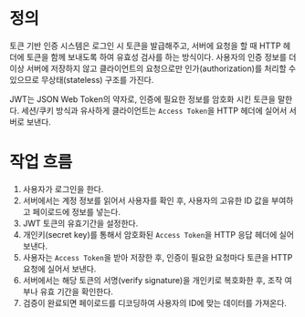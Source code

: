 # 정의
토큰 기반 인증 시스템은 로그인 시 토큰을 발급해주고, 서버에 요청을 할 때 HTTP 헤더에 토큰을 함께 보내도록 하여 유효성 검사를 하는 방식이다. 사용자의 인증 정보를 더 이상 서버에 저장하지 않고 클라이언트의 요청으로만 인가(authorization)를 처리할 수 있으므로 무상태(stateless) 구조를 가진다.

JWT는 JSON Web Token의 약자로, 인증에 필요한 정보를 암호화 시킨 토큰을 말한다. 세션/쿠키 방식과 유사하게 클라이언트는 `Access Token`을 HTTP 헤더에 실어서 서버로 보낸다.

# 작업 흐름
1. 사용자가 로그인을 한다.
2. 서버에서는 계정 정보를 읽어서 사용자를 확인 후, 사용자의 고유한 ID 값을 부여하고 페이로드에 정보를 넣는다.
3. JWT 토큰의 유효기간을 설정한다.
4. 개인키(secret key)를 통해서 암호화된 `Access Token`을 HTTP 응답 헤더에 실어 보낸다.
5. 사용자는 `Access Token`을 받아 저장한 후, 인증이 필요한 요청마다 토큰을 HTTP 요청에 실어서 보낸다.
6. 서버에서는 해당 토큰의 서명(verify signature)을 개인키로 복호화한 후, 조작 여부나 유효 기간을 확인한다.
7. 검증이 완료되면 페이로드를 디코딩하여 사용자의 ID에 맞는 데이터를 가져온다.
